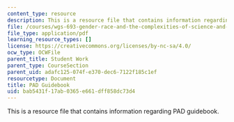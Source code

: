 ```yaml
---
content_type: resource
description: This is a resource file that contains information regarding PAD guidebook.
file: /courses/wgs-693-gender-race-and-the-complexities-of-science-and-technology-a-problem-based-learning-experiment-spring-2009/bab5431f17ab0365e661dff858dc73d4_MITWGS_693S09_sw01_Inst.pdf
file_type: application/pdf
learning_resource_types: []
license: https://creativecommons.org/licenses/by-nc-sa/4.0/
ocw_type: OCWFile
parent_title: Student Work
parent_type: CourseSection
parent_uid: adafc125-074f-e370-dec6-7122f185c1ef
resourcetype: Document
title: PAD Guidebook
uid: bab5431f-17ab-0365-e661-dff858dc73d4
---
```

This is a resource file that contains information regarding PAD guidebook.